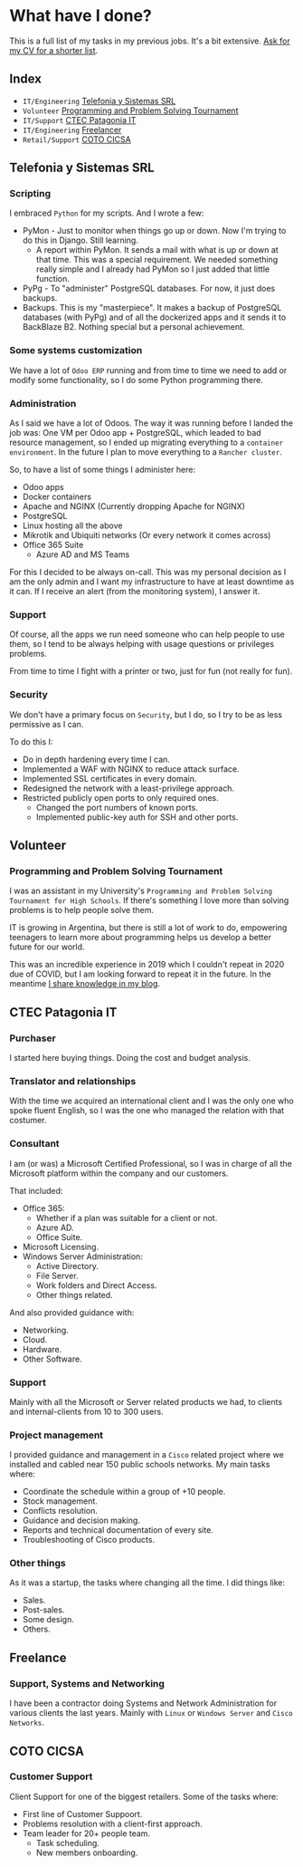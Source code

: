 # What have I done?

This is a full list of my tasks in my previous jobs. It's a bit extensive. [Ask for my CV for a shorter list](mailto:fhielpos@gmail.com).

## Index

* `IT/Engineering` [Telefonia y Sistemas SRL](#telefonia-y-sistemas-srl)
* `Volunteer` [Programming and Problem Solving Tournament](#volunteer)
* `IT/Support` [CTEC Patagonia IT](#ctec-patagonia-it)
* `IT/Engineering` [Freelancer](#freelance)
* `Retail/Support` [COTO CICSA](#coto-cicsa)

## Telefonia y Sistemas SRL

### Scripting

I embraced `Python` for my scripts. And I wrote a few:
* PyMon - Just to monitor when things go up or down. Now I'm trying to do this in Django. Still learning.
	* A report within PyMon. It sends a mail with what is up or down at that time. This was a special requirement. We needed something really simple and I already had PyMon so I just added that little function.
* PyPg - To "administer" PostgreSQL databases. For now, it just does backups.
* Backups. This is my "masterpiece". It makes a backup of PostgreSQL databases (with PyPg) and of all the dockerized apps and it sends it to BackBlaze B2. Nothing special but a personal achievement.

### Some systems customization

We have a lot of `Odoo ERP` running and from time to time we need to add or modify some functionality, so I do some Python programming there.

### Administration

As I said we have a lot of Odoos. The way it was running before I landed the job was: One VM per Odoo app + PostgreSQL, which leaded to bad resource management, so I ended up migrating everything to a `container environment`. In the future I plan to move everything to a `Rancher cluster`.

So, to have a list of some things I administer here:

* Odoo apps
* Docker containers
* Apache and NGINX (Currently dropping Apache for NGINX)
* PostgreSQL
* Linux hosting all the above
* Mikrotik and Ubiquiti networks (Or every network it comes across)
* Office 365 Suite
	* Azure AD and MS Teams

For this I decided to be always on-call. This was my personal decision as I am the only admin and I want my infrastructure to have at least downtime as it can. If I receive an alert (from the monitoring system), I answer it.

### Support

Of course, all the apps we run need someone who can help people to use them, so I tend to be always helping with usage questions or privileges problems.

From time to time I fight with a printer or two, just for fun (not really for fun).

### Security

We don't have a primary focus on `Security`, but I do, so I try to be as less permissive as I can.

To do this I:
* Do in depth hardening every time I can.
* Implemented a WAF with NGINX to reduce attack surface.
* Implemented SSL certificates in every domain.
* Redesigned the network with a least-privilege approach.
* Restricted publicly open ports to only required ones.
	* Changed the port numbers of known ports.
	* Implemented public-key auth for SSH and other ports.

## Volunteer

### Programming and Problem Solving Tournament

I was an assistant in my University's `Programming and Problem Solving Tournament for High Schools`. If there's something I love more than solving problems is to help people solve them.

IT is growing in Argentina, but there is still a lot of work to do, empowering teenagers to learn more about programming helps us develop a better future for our world.

This was an incredible experience in 2019 which I couldn't repeat in 2020 due of COVID, but I am looking forward to repeat it in the future. In the meantime [I share knowledge in my blog](https://culpeo.blog).

## CTEC Patagonia IT

### Purchaser

I started here buying things. Doing the cost and budget analysis.

### Translator and relationships

With the time we acquired an international client and I was the only one who spoke fluent English, so I was the one who managed the relation with that costumer.

### Consultant

I am (or was) a Microsoft Certified Professional, so I was in charge of all the Microsoft platform within the company and our customers.

That included:
* Office 365:
	* Whether if a plan was suitable for a client or not.
	* Azure AD.
	* Office Suite.
* Microsoft Licensing.
* Windows Server Administration:
	* Active Directory.
	* File Server.
	* Work folders and Direct Access.
	* Other things related.

And also provided guidance with:

* Networking.
* Cloud.
* Hardware.
* Other Software.

### Support

Mainly with all the Microsoft or Server related products we had, to clients and internal-clients from 10 to 300 users.

### Project management

I provided guidance and management in a `Cisco` related project where we installed and cabled near 150 public schools networks. My main tasks where:

* Coordinate the schedule within a group of +10 people.
* Stock management.
* Conflicts resolution.
* Guidance and decision making.
* Reports and technical documentation of every site.
* Troubleshooting of Cisco products.

### Other things

As it was a startup, the tasks where changing all the time. I did things like:

* Sales.
* Post-sales.
* Some design.
* Others.

## Freelance

### Support, Systems and Networking

I have been a contractor doing Systems and Network Administration for various clients the last years. Mainly with `Linux` or `Windows Server` and `Cisco Networks`.

## COTO CICSA

### Customer Support
Client Support for one of the biggest retailers. Some of the tasks where:
* First line of Customer Suppoort.
* Problems resolution with a client-first approach.
* Team leader for 20+ people team.
  * Task scheduling.
  * New members onboarding.

